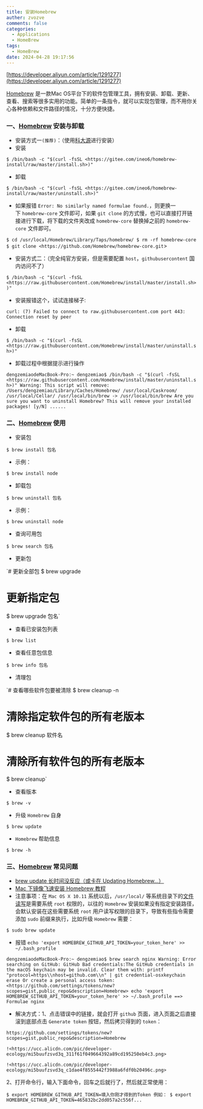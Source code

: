 ```yaml
---
title: 安装Homebrew
auther: zvozve
comments: false
categories:
  - Applications
  - HomeBrew
tags:
  - HomeBrew
date: 2024-04-28 19:17:56
---
```

[https://developer.aliyun.com/article/1291277](https://developer.aliyun.com/article/1291277)

[Homebrew](https://brew.sh/index_zh-cn?spm=a2c6h.12873639.article-detail.7.4f9243d45TDi01) 是一款Mac OS平台下的软件包管理工具，拥有安装、卸载、更新、查看、搜索等很多实用的功能。简单的一条指令，就可以实现包管理，而不用你关心各种依赖和文件路径的情况，十分方便快捷。

### **一、[Homebrew](https://brew.sh/index_zh-cn?spm=a2c6h.12873639.article-detail.8.4f9243d45TDi01) 安装与卸载**

- 安装方式一`(推荐)`：（使用[科大源](https://mirrors.ustc.edu.cn/help/?spm=a2c6h.12873639.article-detail.9.4f9243d45TDi01)进行安装）
- 安装

`$ /bin/bash -c "$(curl -fsSL <https://gitee.com/ineo6/homebrew-install/raw/master/install.sh>)"`

- 卸载

`$ /bin/bash -c "$(curl -fsSL <https://gitee.com/ineo6/homebrew-install/raw/master/uninstall.sh>)"`

- 如果报错 `Error: No similarly named formulae found.`，则更换一下 `homebrew-core` 文件即可，如果 `git clone` 的方式慢，也可以直接打开链接进行下载，将下载的文件夹改成 `homebrew-core` 替换掉之前的 `homebrew-core` 文件即可。

`$ cd /usr/local/Homebrew/Library/Taps/homebrew/ $ rm -rf homebrew-core $ git clone <https://github.com/Homebrew/homebrew-core.git`>

- 安装方式二：（完全纯官方安装，但是需要配置 `host`，`githubusercontent` 国内访问不了）

`$ /bin/bash -c "$(curl -fsSL <https://raw.githubusercontent.com/Homebrew/install/master/install.sh>)"`

- 安装报错这个，试试连接梯子:

`curl: (7) Failed to connect to raw.githubusercontent.com port 443: Connection reset by peer`

- 卸载

`$ /bin/bash -c "$(curl -fsSL <https://raw.githubusercontent.com/Homebrew/install/master/uninstall.sh>)"`

- 卸载过程中根据提示进行操作

`dengzemiaodeMacBook-Pro:~ dengzemiao$ /bin/bash -c "$(curl -fsSL <https://raw.githubusercontent.com/Homebrew/install/master/uninstall.sh>)" Warning: This script will remove: /Users/dengzemiao/Library/Caches/Homebrew/ /usr/local/Caskroom/ /usr/local/Cellar/ /usr/local/bin/brew -> /usr/local/bin/brew Are you sure you want to uninstall Homebrew? This will remove your installed packages! [y/N] ......`

### **二、[Homebrew](https://brew.sh/index_zh-cn?spm=a2c6h.12873639.article-detail.10.4f9243d45TDi01) 使用**

- 安装包

`$ brew install 包名`

- 示例：

`$ brew install node`

- 卸载包

`$ brew uninstall 包名`

- 示例：

`$ brew uninstall node`

- 查询可用包

`$ brew search 包名`

- 更新包

`# 更新全部包 $ brew upgrade

# 更新指定包

$ brew upgrade 包名`

- 查看已安装包列表

`$ brew list`

- 查看任意包信息

`$ brew info 包名`

- 清理包

`# 查看哪些软件包要被清除 $ brew cleanup -n

# 清除指定软件包的所有老版本

$ brew cleanup 软件名

# 清除所有软件包的所有老版本

$ brew cleanup`

- 查看版本

`$ brew -v`

- 升级 `Homebrew` 自身

`$ brew update`

- `Homebrew` 帮助信息

`$ brew -h`

### **三、[Homebrew](https://brew.sh/index_zh-cn?spm=a2c6h.12873639.article-detail.11.4f9243d45TDi01) 常见问题**

- [brew update 长时间没反应（或卡在 Updating Homebrew…）](https://blog.csdn.net/zz00008888/article/details/113880633?spm=a2c6h.12873639.article-detail.12.4f9243d45TDi01)
- [Mac 下镜像飞速安装 Homebrew 教程](https://zhuanlan.zhihu.com/p/90508170?spm=a2c6h.12873639.article-detail.13.4f9243d45TDi01)
- 注意事项：在 `Mac OS X 10.11` 系统以后，`/usr/local/` 等系统目录下的[文件读写](https://so.csdn.net/so/search?spm=a2c6h.12873639.article-detail.14.4f9243d45TDi01&q=%E6%96%87%E4%BB%B6%E8%AF%BB%E5%86%99)是需要系统 `root` 权限的，以往的 `Homebrew` 安装如果没有指定安装路径，会默认安装在这些需要系统 `root` 用户读写权限的目录下，导致有些指令需要添加 `sudo` 前缀来执行，比如升级 `Homebrew` 需要：

`$ sudo brew update`

- 报错 `echo 'export HOMEBREW_GITHUB_API_TOKEN=your_token_here' >> ~/.bash_profile`

`dengzemiaodeMacBook-Pro:~ dengzemiao$ brew search nginx Warning: Error searching on GitHub: GitHub Bad credentials:The GitHub credentials in the macOS keychain may be invalid. Clear them with: printf "protocol=https\\nhost=github.com\\n" | git credential-osxkeychain erase Or create a personal access token: <https://github.com/settings/tokens/new?scopes=gist,public_repo&description=Homebrew> echo 'export HOMEBREW_GITHUB_API_TOKEN=your_token_here' >> ~/.bash_profile ==> Formulae nginx`

- 解决方式：1、点击错误中的链接，就会打开 `github` 页面，进入页面之后直接滚到底部点击 `Generate token` 按钮，然后拷贝得到的 `token`：

`https://github.com/settings/tokens/new?scopes=gist,public_repo&description=Homebrew`

```
!<https://ucc.alicdn.com/pic/developer-ecology/mi5buufzsvd3q_311f61f049664392a89cd195250eb4c3.png>

!<https://ucc.alicdn.com/pic/developer-ecology/mi5buufzsvd3q_c1dae4f8555442f3988a6fdf0b20496c.png>
```

2、打开命令行，输入下面命令，回车之后就行了，然后就正常使用：

`$ export HOMEBREW_GITHUB_API_TOKEN=填入你刚才得到的Token 例如： $ export HOMEBREW_GITHUB_API_TOKEN=465832bc2dd057a2c556f...`